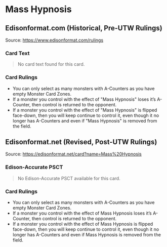 # Mass Hypnosis

## Edisonformat.com (Historical, Pre-UTW Rulings)

Source: https://www.edisonformat.com/rulings

### Card Text

> No card text found for this card.

### Card Rulings

*   You can only select as many monsters with A-Counters as you have empty Monster Card Zones.
*   If a monster you control with the effect of "Mass Hypnosis" loses it’s A-Counter, then control is returned to the opponent.
*   If a monster you control with the effect of "Mass Hypnosis" is flipped face-down, then you will keep continue to control it, even though it no longer has A-Counters and even if "Mass Hypnosis" is removed from the field.

## Edisonformat.net (Revised, Post-UTW Rulings)

Source: https://edisonformat.net/card?name=Mass%20Hypnosis

### Edison-Accurate PSCT

> No Edison-Accurate PSCT available for this card.

### Card Rulings

*   You can only select as many monsters with A-Counters as you have empty Monster Card Zones.
*   If a monster you control with the effect of Mass Hypnosis loses it’s A-Counter, then control is returned to the opponent.
*   If a monster you control with the effect of Mass Hypnosis is flipped face-down, then you will keep continue to control it, even though it no longer has A-Counters and even if Mass Hypnosis is removed from the field.
            